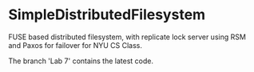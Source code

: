 SimpleDistributedFilesystem
===========================

FUSE based distributed filesystem, with replicate lock server using RSM and Paxos for failover for NYU CS Class.

The branch 'Lab 7' contains the latest code.
